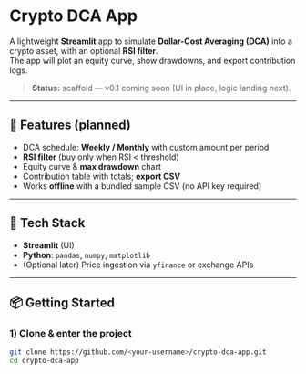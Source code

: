 # Crypto DCA App

A lightweight **Streamlit** app to simulate **Dollar-Cost Averaging (DCA)** into a crypto asset, with an optional **RSI filter**.  
The app will plot an equity curve, show drawdowns, and export contribution logs.

> **Status:** scaffold — v0.1 coming soon (UI in place, logic landing next).

---

## 🚀 Features (planned)
- DCA schedule: **Weekly / Monthly** with custom amount per period  
- **RSI filter** (buy only when RSI < threshold)  
- Equity curve & **max drawdown** chart  
- Contribution table with totals; **export CSV**  
- Works **offline** with a bundled sample CSV (no API key required)

---

## 🧰 Tech Stack
- **Streamlit** (UI)  
- **Python**: `pandas`, `numpy`, `matplotlib`  
- (Optional later) Price ingestion via `yfinance` or exchange APIs

---

## 📦 Getting Started

### 1) Clone & enter the project
```bash
git clone https://github.com/<your-username>/crypto-dca-app.git
cd crypto-dca-app
